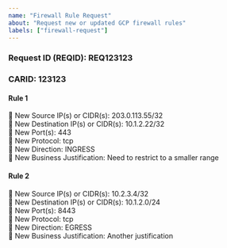 ```yaml
---
name: "Firewall Rule Request"
about: "Request new or updated GCP firewall rules"
labels: ["firewall-request"]
---
```


### Request ID (REQID): REQ123123

### CARID: 123123

#### Rule 1
🔹 New Source IP(s) or CIDR(s): 203.0.113.55/32  
🔹 New Destination IP(s) or CIDR(s): 10.1.2.22/32  
🔹 New Port(s): 443  
🔹 New Protocol: tcp  
🔹 New Direction: INGRESS  
🔹 New Business Justification: Need to restrict to a smaller range

#### Rule 2
🔹 New Source IP(s) or CIDR(s): 10.2.3.4/32  
🔹 New Destination IP(s) or CIDR(s): 10.1.2.0/24  
🔹 New Port(s): 8443  
🔹 New Protocol: tcp  
🔹 New Direction: EGRESS  
🔹 New Business Justification: Another justification
